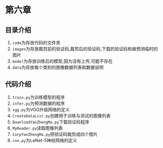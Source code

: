 # 第六章
## 目录介绍
1. `code`为存放代码的文件夹
2. `images`为存放裁剪前的验证码,裁剪后的验证码,下载的验证码和做预测临时的图片
3. `model`为存放训练后的模型,因为没有上传,可能不存在
4. `data`为存放每个类别的图像数据列表和数据说明

## 代码介绍
1. `train.py`为训练模型的程序
2. `infer.py`为预测数据的程序
3. `vgg.py`为VGG升级网络的定义
4. `CreateDataList.py`创建用于训练与测试的图像列表
5. `DownloadYanZhengMa.py`下载验证码程序
6. `MyReader.py`读取图像列表
7. `CorpYanZhengMa.py`把验证码裁剪成四个图片
8. `cnn.py`为LeNet-5神经网络的定义


